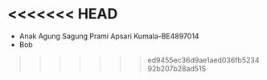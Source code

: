 <<<<<<< HEAD
=======
* Anak Agung Sagung Prami Apsari Kumala-BE4897014
* Bob
>>>>>>> ed9455ec36d9ae1aed036fb523492b207b28ad51S
